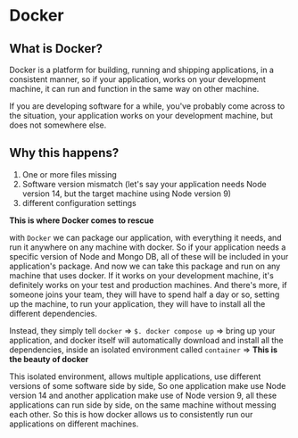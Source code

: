 # Docker

## What is Docker? 

Docker is a platform for building, running and shipping applications, in a consistent manner, so  if your application, works on your development machine, it can run and function in the same way on other machine.

If you are developing software for a while, you've probably come across to the situation, your application works on your development machine, but does not somewhere else.

## Why this happens?

1. One or more files missing
2. Software version mismatch (let's say your application needs Node version 14, but the target machine using Node version 9)
3. different configuration settings

**This is where Docker comes to rescue**

with `Docker` we can package our application, with everything it needs, and run it anywhere on any machine with docker. So if your application needs a specific version of Node and Mongo DB, all of these will be included in your application's package. And now we can take this package and run on any machine that uses docker. If it works on your development machine, it's definitely works on your test and production machines. And there's more, if someone joins your team, they will have to spend half a day or so, setting up the machine, to run your application, they will have to install all the different dependencies.

Instead, they simply tell `docker` => `$. docker compose up` => bring up your application, and docker itself will automatically download and install all the dependencies, inside an isolated environment called `container` => **This is the beauty of docker**

This isolated environment, allows multiple applications, use different versions of some software side by side, So one application make use Node version 14 and another application make use of Node version 9, all these applications can run side by side, on the same machine without messing each other. So this is how docker allows us to consistently run our applications on different machines.
